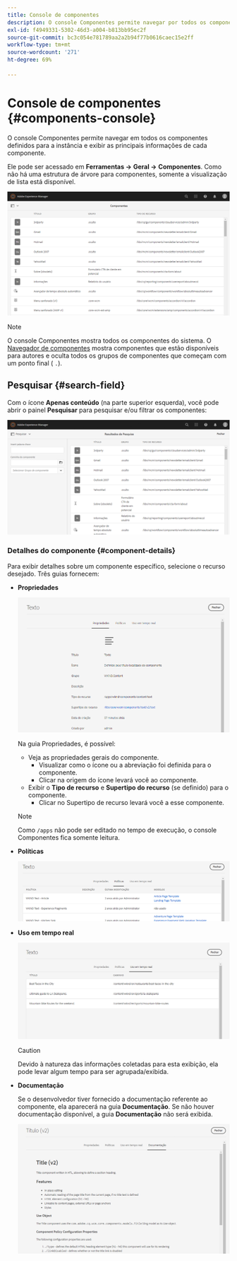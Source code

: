 ```yaml
---
title: Console de componentes
description: O console Componentes permite navegar por todos os componentes definidos para a instância
exl-id: f4949331-5302-46d3-a004-b813bb95ec2f
source-git-commit: bc3c054e781789aa2a2b94f77b0616caec15e2ff
workflow-type: tm+mt
source-wordcount: '271'
ht-degree: 69%

---
```


# Console de componentes {#components-console}

O console Componentes permite navegar em todos os componentes definidos para a instância e exibir as principais informações de cada componente.

Ele pode ser acessado em **Ferramentas ->** **Geral ->** **Componentes**. Como não há uma estrutura de árvore para componentes, somente a visualização de lista está disponível.

![O console Componentes](/help/sites-cloud/authoring/assets/components-console.png)

>[!NOTE]
>
>O console Componentes mostra todos os componentes do sistema. O [Navegador de componentes](/help/sites-cloud/authoring/fundamentals/environment-tools.md#components-browser) mostra componentes que estão disponíveis para autores e oculta todos os grupos de componentes que começam com um ponto final ( `.`).

## Pesquisar {#search-field}

Com o ícone **Apenas conteúdo** (na parte superior esquerda), você pode abrir o painel **Pesquisar** para pesquisar e/ou filtrar os componentes: 

![Pesquisa no console Componentes](/help/sites-cloud/authoring/assets/components-console-search.png)

### Detalhes do componente {#component-details}

Para exibir detalhes sobre um componente específico, selecione o recurso desejado. Três guias fornecem:

* **Propriedades**

  ![Propriedades do console Componentes](/help/sites-cloud/authoring/assets/components-console-properties.png)

  Na guia Propriedades, é possível:

   * Veja as propriedades gerais do componente.
      * Visualizar como o ícone ou a abreviação foi definida para o componente. <!-- View how the [icon or abbreviation has been defined](/help/sites-developing/components-basics.md#component-icon-in-touch-ui) for the component.-->
      * Clicar na origem do ícone levará você ao componente.
   * Exibir o **Tipo de recurso** e **Supertipo do recurso** (se definido) para o componente.
      * Clicar no Supertipo de recurso levará você a esse componente.

  >[!NOTE]
  >
  >Como `/apps` não pode ser editado no tempo de execução, o console Componentes fica somente leitura.

* **Políticas**

  ![Políticas do console Componentes](/help/sites-cloud/authoring/assets/components-console-policies.png)

* **Uso em tempo real**

  ![Uso em tempo real de componentes](/help/sites-cloud/authoring/assets/components-console-live-usage.png)

  >[!CAUTION]
  >
  >Devido à natureza das informações coletadas para esta exibição, ela pode levar algum tempo para ser agrupada/exibida. 

* **Documentação**

  Se o desenvolvedor tiver fornecido a documentação referente ao componente, ela aparecerá na guia **Documentação**. Se não houver documentação disponível, a guia **Documentação** não será exibida. <!-- If the developer has provided [documentation for the component](/help/sites-developing/developing-components.md#documenting-your-component), it will appear on the **Documentation** tab. If there is no documentation available, the **Documentation** tab will not be shown.-->

  ![Documentação do componente](/help/sites-cloud/authoring/assets/components-console-documentation.png)
